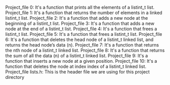 Project_file 0: It's a function that prints all the elements of a listint_t list. 
Project_file 1: It's a function that returns the number of elements in a linked listint_t list. 
Project_file 2: It's a function that adds a new node at the beginning of a listint_t list. 
Project_file 3: It's a function that adds a new node at the end of a listint_t list. 
Project_file 4: It's a function that frees a listint_t list. 
Project_file 5: It's a function that frees a listint_t list. 
Project_file 6: It's a function that deletes the head node of a listint_t linked list, and returns the head node’s data (n). 
Project_file 7: It's a function that returns the nth node of a listint_t linked list. 
Project_file 8: It's a function that returns the sum of all the data (n) of a listint_t linked list. 
Project_file 9: It's a function that inserts a new node at a given position. 
Project_file 10: It's a function that deletes the node at index index of a listint_t linked list.
Project_file lists.h: This is the header file we are using for this project directory
